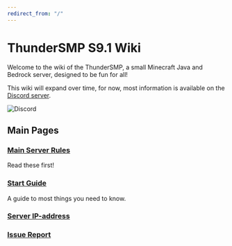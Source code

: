 ```yaml
---
redirect_from: "/"
---
```

# ThunderSMP S9.1 Wiki


Welcome to the wiki of the ThunderSMP, a small Minecraft Java and Bedrock server, designed to be fun for all!

This wiki will expand over time, for now, most information is available on the [Discord server](https://www.tsmp.nl.eu.org/discord).

![Discord](https://img.shields.io/discord/940342130679894076?color=%23fffffff&label=Discord%20&logo=Discord&logoColor=%23ffffff)

## Main Pages

### [Main Server Rules](https://www.tsmp.nl.eu.org/rules)
Read these first!

### [Start Guide](https://www.tsmp.nl.eu.org/start-guide)
A guide to most things you need to know.

### [Server IP-address](https://www.tsmp.nl.eu.org/server-ip-address)

### [Issue Report](https://www.tsmp.nl.eu.org/issues)
